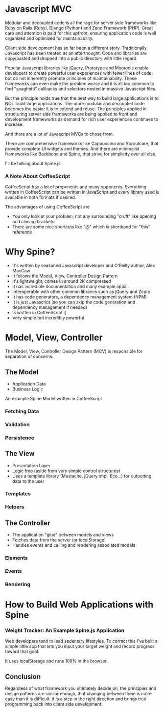# Javascript MVC

Modular and decoupled code is all the rage for server side frameworks like Ruby on Rails (Ruby), 
Django (Python) and Zend Framework (PHP). Great care and attention is paid for this upfront, ensuring application code is well organized and optimized for maintainability.

Client side development has so far been a different story. Traditionally, Javascript has been treated as an afterthought. Code and libraries are copy/pasted and dropped into a public directory with little regard. 

Popular Javascript libraries like jQuery, Prototype and Mootools enable developers to create powerful user experiences with fewer lines of code, but do not inherently promote principles of maintainability. These frameworks can even make the problem worse and it is all too common to find "spaghetti" callbacks and selectors nested in massive Javascript files. 

But the principle holds true that the best way to build large applications is to NOT build large applications. The more modular and decoupled code becomes the easier it is to extend and reuse. The principles applied in structuring server side frameworks are being applied to front end development frameworks as demand for rich user experiences continues to increase.

And there are a lot of Javascript MVCs to chose from.

There are comprehensive frameworks like Cappuccino and Sproutcore, that provide complete UI widgets and themes. And there are minimalist frameworks like Backbone and Spine, that strive for simplicity over all else.

I'll be talking about Spine.js.

### A Note About CoffeeScript

CoffeeScript has a lot of proponents and many opponents. Everything written in CoffeeScript can be written in JavaScript and every library used is available in both formats if desired. 

The advantages of using CoffeeScript are 

- You only look at your problem, not any surrounding "cruft" like opening and closing brackets
- There are some nice shortcuts like "@" which is shorthand for "this" reference



# Why Spine?

- It's written by seasoned Javascript developer and O'Reilly author, Alex MacCaw
- It follows the Model, View, Controller Design Pattern 
- It's lightweight, comes in around 2K compressed
- It has incredible documentation and many example apps
- Interoperable with other common libraries such as jQuery and Zepto
- It has code generators, a dependency management system (NPM)
- It is just Javascript (so you can skip the code generation and dependency management if needed)
- Is written in CoffeeScript :)
- Very simple but incredibly powerful


# Model, View, Controller

The Model, View, Controller Design Pattern (MCV) is responsible for separation of concerns.

## The Model
- Application Data
- Business Logic

An example Spine Model written in CoffeeScript

### Fetching Data
### Validation
### Persistence

## The View
- Presentation Layer
- Logic free (aside from very simple control structures)
- Uses a template library (Mustache, jQuery.tmpl, Eco…) for outputting data to the user

### Templates
### Helpers

## The Controller
- The application "glue" between models and views
- Fetches data from the server (or localStorage)
- Handles events and calling and rendering associated models

### Elements 
### Events
### Rendering


# How to Build Web Applications with Spine

### Weight Tracker: An Example Spine.js Application

Web developers tend to lead sedentary lifestyles. To correct this I've built a simple little app that lets you input your target weight and record progress toward that goal. 

It uses localStorage and runs 100% in the browser.

## Conclusion

Regardless of what framework you ultimately decide on, the principles and design patterns are similar enough, that changing between them is more easy than it is difficult. It is a step in the right direction and brings true programming back into client side development.


